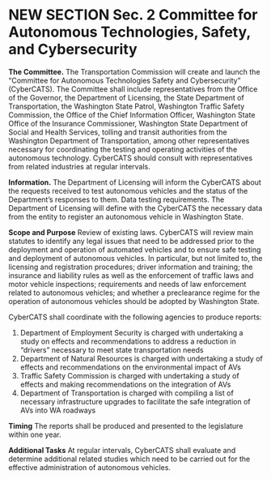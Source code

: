 
# NEW SECTION Sec. 2 Committee for Autonomous Technologies, Safety, and Cybersecurity

**The Committee.** The Transportation Commission will create and launch the “Committee for Autonomous Technologies Safety and Cybersecurity” (CyberCATS). The Committee shall include representatives from the Office of the Governor, the Department of Licensing, the State Department of Transportation, the Washington State Patrol, Washington Traffic Safety Commission, the Office of the Chief Information Officer, Washington State Office of the Insurance Commissioner, Washington State Department of Social and Health Services, tolling and transit authorities from the Washington Department of Transportation, among other representatives necessary for coordinating the testing and operating activities of the autonomous technology. CyberCATS should consult with representatives from related industries at regular intervals. 

**Information.** The Department of Licensing will inform the CyberCATS about the requests received to test autonomous vehicles and the status of the Department’s responses to them.
Data testing requirements. The Department of Licensing will define with the CyberCATS the necessary data from the entity to register an autonomous vehicle in Washington State. 

**Scope and Purpose**
Review of existing laws. CyberCATS will review main statutes to identify any legal issues that need to be addressed prior to the deployment and operation of automated vehicles and to ensure safe testing and deployment of autonomous vehicles. In particular, but not limited to, the licensing and registration procedures; driver information and training; the insurance and liability rules as well as the enforcement of traffic laws and motor vehicle inspections; requirements and needs of law enforcement related to autonomous vehicles; and whether a preclearance regime for the operation of autonomous vehicles should be adopted by Washington State.


CyberCATS shall coordinate with the following agencies to produce reports:
1. Department of Employment Security is charged with undertaking a study on effects and recommendations to address a reduction in “drivers” necessary to meet state transportation needs
2. Department of Natural Resources is charged with undertaking a study of effects and recommendations on the environmental impact of AVs
3. Traffic Safety Commission is charged with undertaking a study of effects and making recommendations on the integration of AVs
4. Department of Transportation is charged with compiling a list of necessary infrastructure upgrades to facilitate the safe integration of AVs into WA roadways

**Timing**
The reports shall be produced and presented to the legislature within one year. 

**Additional Tasks**
At regular intervals, CyberCATS shall evaluate and determine additional related studies which need to be carried out for the effective administration of autonomous vehicles. 
